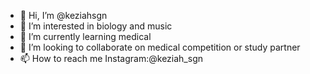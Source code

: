 - 👋 Hi, I’m @keziahsgn
- 👀 I’m interested in biology and music
- 🌱 I’m currently learning medical
- 💞️ I’m looking to collaborate on medical competition or study partner 
- 📫 How to reach me Instagram:@keziah_sgn
<!---
keziahsgn/keziahsgn is a ✨ special ✨ repository because its `README.md` (this file) appears on your GitHub profile.
You can click the Preview link to take a look at your changes.
--->
